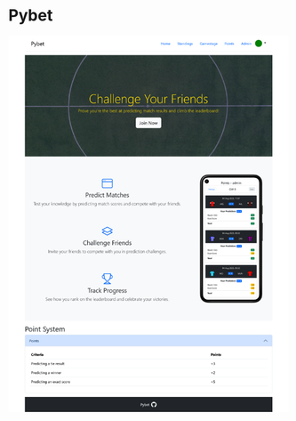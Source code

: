 # Pybet
![alt text](https://github.com/JakubWujec/pybet/blob/master/screenshots/screen1.png "Screenshot1")

